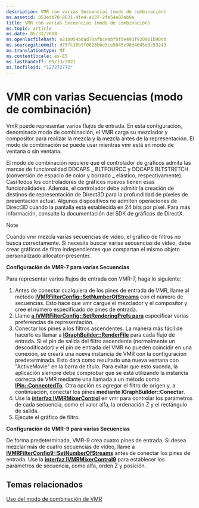 ```yaml
---
description: VMR con varias Secuencias (modo de combinación)
ms.assetid: 053edb70-8631-4fe4-a137-2fe54e02ab9e
title: VMR con varias Secuencias (modo de combinación)
ms.topic: article
ms.date: 05/31/2018
ms.openlocfilehash: a21a954b0ad78afbceabf0fde493f920961b90dd
ms.sourcegitcommit: d75fc10b9f0825bbe5ce5045c90d4045e3c53243
ms.translationtype: MT
ms.contentlocale: es-ES
ms.lasthandoff: 09/13/2021
ms.locfileid: "127272772"
---
```

# <a name="vmr-with-multiple-streams-mixing-mode"></a>VMR con varias Secuencias (modo de combinación)

VmR puede representar varios flujos de entrada. En esta configuración, denominada modo de combinación, el VMR carga su mezclador y compositor para realizar la mezcla y la mezcla antes de la representación. El modo de combinación se puede usar mientras vmr está en modo de ventana o sin ventana.

El modo de combinación requiere que el controlador de gráficos admita las marcas de funcionalidad DDCAPS \_ BLTFOURCC y DDCAPS BLTSTRETCH (conversión de espacio de color y borrado \_ elástico, respectivamente). Casi todos los controladores de gráficos nuevos tienen esas funcionalidades. Además, el controlador debe admitir la creación de destinos de representación de Direct3D para la profundidad de píxeles de presentación actual. Algunos dispositivos no admiten operaciones de Direct3D cuando la pantalla está establecida en 24 bits por píxel. Para más información, consulte la documentación del SDK de gráficos de DirectX.

> [!Note]  
> Cuando vmr mezcla varias secuencias de vídeo, el gráfico de filtros no busca correctamente. Si necesita buscar varias secuencias de vídeo, debe crear gráficos de filtro independientes que compartan el mismo objeto personalizado allocator-presenter.

 

**Configuración de VMR-7 para varias Secuencias**

Para representar varios flujos de entrada con VMR-7, haga lo siguiente:

1.  Antes de conectar cualquiera de los pines de entrada de VMR, llame al método [**IVMRFilterConfig::SetNumberOfStreams**](/windows/desktop/api/Strmif/nf-strmif-ivmrfilterconfig-setnumberofstreams) con el número de secuencias. Esto hace que vmr cargue el mezclador y el compositor y cree el número especificado de pines de entrada.
2.  Llame [**a IVMRFilterConfig::SetRenderingPrefs para**](/windows/desktop/api/Strmif/nf-strmif-ivmrfilterconfig-setrenderingprefs) especificar varias preferencias de representación.
3.  Conectar los pines a los filtros ascendentes. La manera más fácil de hacerlo es llamar a [**IGraphBuilder::RenderFile**](/windows/desktop/api/Strmif/nf-strmif-igraphbuilder-renderfile) para cada flujo de entrada. Si el pin de salida del filtro ascendente (normalmente un descodificador) y el pin de entrada del VMR no pueden coincidir en una conexión, se creará una nueva instancia de VMR con la configuración predeterminada. Esto dará como resultado una nueva ventana con "ActiveMovie" en la barra de título. Para evitar que esto suceda, la aplicación siempre debe comprobar que se está utilizando la instancia correcta de VMR mediante una llamada a un método como [**IPin::ConnectedTo**](/windows/desktop/api/Strmif/nf-strmif-ipin-connectedto). Otra opción es agregar el filtro de origen y, a continuación, conectar los pines **mediante IGraphBuilder::Conectar**.
4.  Use la [**interfaz IVMRMixerControl**](/windows/desktop/api/Strmif/nn-strmif-ivmrmixercontrol) en vmr para controlar los parámetros de cada secuencia, como el valor alfa, la ordenación Z y el rectángulo de salida.
5.  Ejecute el gráfico de filtro.

**Configuración de VMR-9 para varias Secuencias**

De forma predeterminada, VMR-9 crea cuatro pines de entrada. Si desea mezclar más de cuatro secuencias de vídeo, llame a [**IVMRFilterConfig9::SetNumberOfStreams**](/previous-versions/windows/desktop/api/Vmr9/nf-vmr9-ivmrfilterconfig9-setnumberofstreams) antes de conectar los pines de entrada. Use la [**interfaz IVMRMixerControl9**](/previous-versions/windows/desktop/api/Vmr9/nn-vmr9-ivmrmixercontrol9) para establecer los parámetros de secuencia, como alfa, orden Z y posición.

## <a name="related-topics"></a>Temas relacionados

<dl> <dt>

[Uso del modo de combinación de VMR](using-vmr-mixing-mode.md)
</dt> </dl>

 

 



